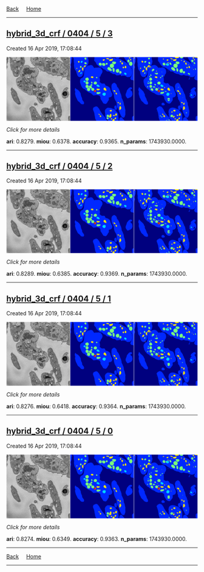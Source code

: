 
[Back](..)&nbsp;&nbsp;&nbsp;&nbsp;&nbsp;[Home](https://leapmanlab.github.io/snapshots)

---

<div class="summary"><a href="3"><h2>hybrid_3d_crf / 0404 / 5 / 3</h2></a><p>Created 16 Apr 2019, 17:08:44
</p><a href="3"><img src="3/media/summary.png" align="center"></a><p>
<i>Click for more details</i>
</p></div>

**ari**: 0.8279. **miou**: 0.6378. **accuracy**: 0.9365. **n_params**: 1743930.0000. 

---

<div class="summary"><a href="2"><h2>hybrid_3d_crf / 0404 / 5 / 2</h2></a><p>Created 16 Apr 2019, 17:08:44
</p><a href="2"><img src="2/media/summary.png" align="center"></a><p>
<i>Click for more details</i>
</p></div>

**ari**: 0.8289. **miou**: 0.6385. **accuracy**: 0.9369. **n_params**: 1743930.0000. 

---

<div class="summary"><a href="1"><h2>hybrid_3d_crf / 0404 / 5 / 1</h2></a><p>Created 16 Apr 2019, 17:08:44
</p><a href="1"><img src="1/media/summary.png" align="center"></a><p>
<i>Click for more details</i>
</p></div>

**ari**: 0.8276. **miou**: 0.6418. **accuracy**: 0.9364. **n_params**: 1743930.0000. 

---

<div class="summary"><a href="0"><h2>hybrid_3d_crf / 0404 / 5 / 0</h2></a><p>Created 16 Apr 2019, 17:08:44
</p><a href="0"><img src="0/media/summary.png" align="center"></a><p>
<i>Click for more details</i>
</p></div>

**ari**: 0.8274. **miou**: 0.6349. **accuracy**: 0.9363. **n_params**: 1743930.0000. 

---

[Back](..)&nbsp;&nbsp;&nbsp;&nbsp;&nbsp;[Home](https://leapmanlab.github.io/snapshots)

---